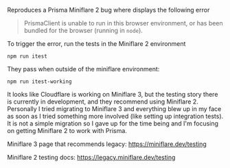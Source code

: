 Reproduces a Prisma Miniflare 2 bug where displays the following error

> PrismaClient is unable to run in this browser environment, or has been bundled for the browser (running in `node`).

To trigger the error, run the tests in the Miniflare 2 environment

```
npm run itest
```


They pass when outside of the miniflare environment:

```
npm run itest-working
```


It looks like Cloudflare is working on Miniflare 3, but the testing story there is currently in development, and they recommend using Miniflare 2. Personally I tried migrating to Miniflare 3 and everything blew up in my face as soon as I tried something more involved (like setting up integration tests). It is not a simple migration so I gave up for the time being and I'm focusing on getting Miniflare 2 to work with Prisma.

Miniflare 3 page that recommends legacy: https://miniflare.dev/testing

Miniflare 2 testing docs: https://legacy.miniflare.dev/testing

